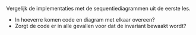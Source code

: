 Vergelijk de implementaties met de sequentiediagrammen uit de eerste les. 

- In hoeverre komen code en diagram met elkaar overeen?
- Zorgt de code er in alle gevallen voor dat de invariant bewaakt wordt?